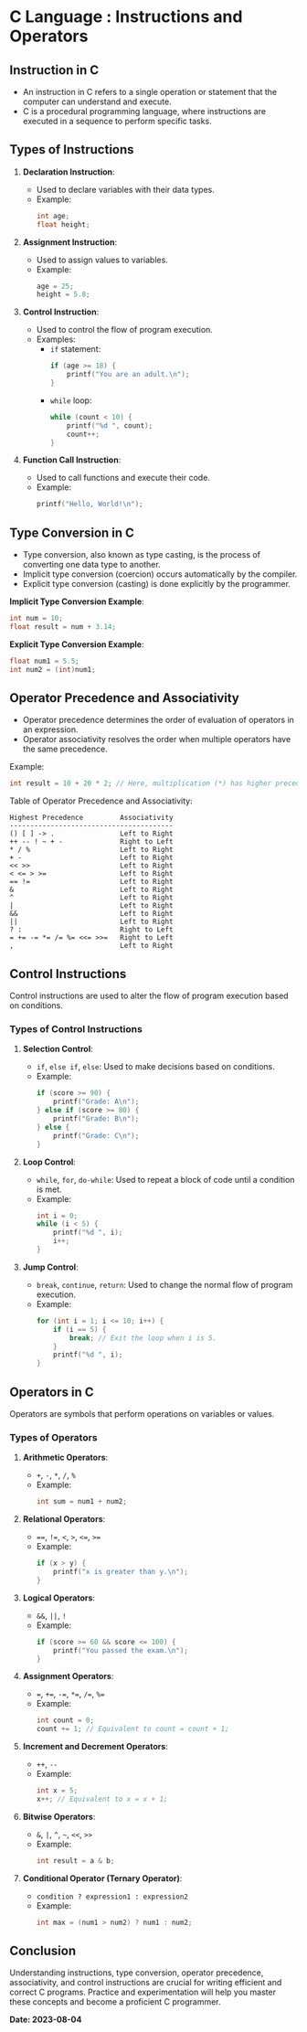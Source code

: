 # C Language : Instructions and Operators 

## Instruction in C

- An instruction in C refers to a single operation or statement that the computer can understand and execute.
- C is a procedural programming language, where instructions are executed in a sequence to perform specific tasks.

## Types of Instructions

1. **Declaration Instruction**:
   - Used to declare variables with their data types.
   - Example:
     ```c
     int age;
     float height;
     ```

2. **Assignment Instruction**:
   - Used to assign values to variables.
   - Example:
     ```c
     age = 25;
     height = 5.8;
     ```

3. **Control Instruction**:
   - Used to control the flow of program execution.
   - Examples:
     - `if` statement:
       ```c
       if (age >= 18) {
           printf("You are an adult.\n");
       }
       ```
     - `while` loop:
       ```c
       while (count < 10) {
           printf("%d ", count);
           count++;
       }
       ```

4. **Function Call Instruction**:
   - Used to call functions and execute their code.
   - Example:
     ```c
     printf("Hello, World!\n");
     ```

## Type Conversion in C

- Type conversion, also known as type casting, is the process of converting one data type to another.
- Implicit type conversion (coercion) occurs automatically by the compiler.
- Explicit type conversion (casting) is done explicitly by the programmer.

**Implicit Type Conversion Example**:
```c
int num = 10;
float result = num + 3.14;
```

**Explicit Type Conversion Example**:
```c
float num1 = 5.5;
int num2 = (int)num1;
```

## Operator Precedence and Associativity

- Operator precedence determines the order of evaluation of operators in an expression.
- Operator associativity resolves the order when multiple operators have the same precedence.

Example:
```c
int result = 10 + 20 * 2; // Here, multiplication (*) has higher precedence than addition (+).
```

Table of Operator Precedence and Associativity:
```
Highest Precedence         Associativity
----------------------------------------
() [ ] -> .                Left to Right
++ -- ! ~ + -              Right to Left
* / %                      Left to Right
+ -                        Left to Right
<< >>                      Left to Right
< <= > >=                  Left to Right
== !=                      Left to Right
&                          Left to Right
^                          Left to Right
|                          Left to Right
&&                         Left to Right
||                         Left to Right
? :                        Right to Left
= += -= *= /= %= <<= >>=   Right to Left
,                          Left to Right
```

## Control Instructions

Control instructions are used to alter the flow of program execution based on conditions.

### Types of Control Instructions

1. **Selection Control**:
   - `if`, `else if`, `else`: Used to make decisions based on conditions.
   - Example:
     ```c
     if (score >= 90) {
         printf("Grade: A\n");
     } else if (score >= 80) {
         printf("Grade: B\n");
     } else {
         printf("Grade: C\n");
     }
     ```

2. **Loop Control**:
   - `while`, `for`, `do-while`: Used to repeat a block of code until a condition is met.
   - Example:
     ```c
     int i = 0;
     while (i < 5) {
         printf("%d ", i);
         i++;
     }
     ```

3. **Jump Control**:
   - `break`, `continue`, `return`: Used to change the normal flow of program execution.
   - Example:
     ```c
     for (int i = 1; i <= 10; i++) {
         if (i == 5) {
             break; // Exit the loop when i is 5.
         }
         printf("%d ", i);
     }
     ```

## Operators in C

Operators are symbols that perform operations on variables or values.

### Types of Operators

1. **Arithmetic Operators**:
   - `+`, `-`, `*`, `/`, `%`
   - Example:
     ```c
     int sum = num1 + num2;
     ```

2. **Relational Operators**:
   - `==`, `!=`, `<`, `>`, `<=`, `>=`
   - Example:
     ```c
     if (x > y) {
         printf("x is greater than y.\n");
     }
     ```

3. **Logical Operators**:
   - `&&`, `||`, `!`
   - Example:
     ```c
     if (score >= 60 && score <= 100) {
         printf("You passed the exam.\n");
     }
     ```

4. **Assignment Operators**:
   - `=`, `+=`, `-=`, `*=`, `/=`, `%=`
   - Example:
     ```c
     int count = 0;
     count += 1; // Equivalent to count = count + 1;
     ```

5. **Increment and Decrement Operators**:
   - `++`, `--`
   - Example:
     ```c
     int x = 5;
     x++; // Equivalent to x = x + 1;
     ```

6. **Bitwise Operators**:
   - `&`, `|`, `^`, `~`, `<<`, `>>`
   - Example:
     ```c
     int result = a & b;
     ```

7. **Conditional Operator (Ternary Operator)**:
   - `condition ? expression1 : expression2`
   - Example:
     ```c
     int max = (num1 > num2) ? num1 : num2;
     ```

## Conclusion

Understanding instructions, type conversion, operator precedence, associativity, and control instructions are crucial for writing efficient and correct C programs. Practice and experimentation will help you master these concepts and become a proficient C programmer.

**Date: 2023-08-04**